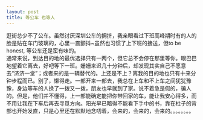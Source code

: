 ```yaml
---
layout: post
title: 等公车 也等人
---
```


<p>  逛街总少不了公车。虽然讨厌深圳公车的拥挤，我亲眼看过下班高峰期时有的人的脸是贴在车门玻璃的，心里一震颤抖~虽然也习惯了上下班的接送，但to be honest, 等公车还是蛮有味的。<br />
  通常来说，到达目的地的最优选择只有一两个，但它总不会停在那里等你。眼巴巴地望着它离去，好吧等下一班。姗姗来迟几十分钟后，却发现其实自己不愿意去“济济一堂”；或者来的是一辆替代的。上还是不上？离我的目的地也只有十来分钟步程而已。别了，懒得走。一部开来一部去，我总在上车和不上车之间犹犹豫豫，身边等车的人换了一拨又一拨，朋友也早就到了家。说不着急是假的，骗人的。但是，他们并不懂得，上一部能确定能把你带回家的车，能让我安心得多，而不用让我在下车后再去寻觅方向。阳光早已暗得不能看下手中的书，靠在柱子的背部也开始发直，只是心里还在默默地念叨着，会来的，会来的，会来的。。。。。。。。</p>
